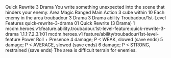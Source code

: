 <ability>
  <name>Quick Rewrite</name>
  <cost>3 Drama</cost>
  <flavor>You write something unexpected into the scene that hinders your enemy.</flavor>
  <keywords>
    <keyword>Area</keyword>
    <keyword>Magic</keyword>
    <keyword>Ranged</keyword>
  </keywords>
  <type>Main Action</type>
  <distance>3 cube within 10</distance>
  <target>Each enemy in the area</target>
  <metadata>
    <class>troubadour</class>
    <cost>3 Drama</cost>
    <cost_amount>3</cost_amount>
    <cost_resource>Drama</cost_resource>
    <feature_type>ability</feature_type>
    <file_dpath>Troubadour/1st-Level Features</file_dpath>
    <item_id>quick-rewrite-3-drama</item_id>
    <item_index>01</item_index>
    <item_name>Quick Rewrite (3 Drama)</item_name>
    <level>1</level>
    <scc>mcdm.heroes.v1:feature.ability.troubadour.1st-level-feature:quick-rewrite-3-drama</scc>
    <scdc>1.1.1:7.2.3.1:01</scdc>
    <source>mcdm.heroes.v1</source>
    <type>feature/ability/troubadour/1st-level-feature</type>
  </metadata>
  <effects>
    <effect type="roll">
      <roll>Power Roll + Presence</roll>
      <t1>4 damage; P &lt; WEAK, slowed (save ends)</t1>
      <t2>5 damage; P &lt; AVERAGE, slowed (save ends)</t2>
      <t3>6 damage; P &lt; STRONG, restrained (save ends)</t3>
    </effect>
    <effect type="mundane">The area is difficult terrain for enemies.</effect>
  </effects>
</ability>
